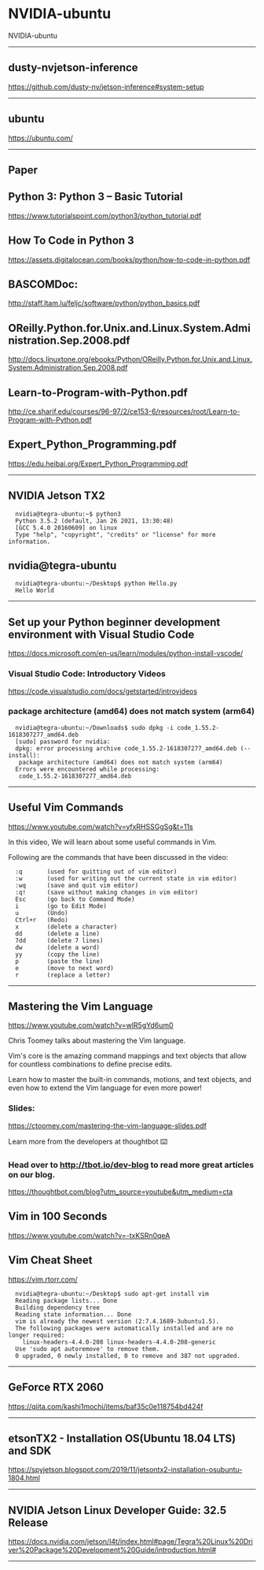 # NVIDIA-ubuntu
NVIDIA-ubuntu



-------

## dusty-nvjetson-inference
https://github.com/dusty-nv/jetson-inference#system-setup




-------

## ubuntu
https://ubuntu.com/



-------




## Paper

## Python 3: Python 3 – Basic Tutorial
https://www.tutorialspoint.com/python3/python_tutorial.pdf

## How To Code in Python 3
https://assets.digitalocean.com/books/python/how-to-code-in-python.pdf


## BASCOMDoc: 
http://staff.ltam.lu/feljc/software/python/python_basics.pdf


## OReilly.Python.for.Unix.and.Linux.System.Administration.Sep.2008.pdf
http://docs.linuxtone.org/ebooks/Python/OReilly.Python.for.Unix.and.Linux.System.Administration.Sep.2008.pdf


## Learn-to-Program-with-Python.pdf
http://ce.sharif.edu/courses/96-97/2/ce153-6/resources/root/Learn-to-Program-with-Python.pdf

## Expert_Python_Programming.pdf
https://edu.heibai.org/Expert_Python_Programming.pdf

-------

## NVIDIA Jetson TX2


      nvidia@tegra-ubuntu:~$ python3
      Python 3.5.2 (default, Jan 26 2021, 13:30:48) 
      [GCC 5.4.0 20160609] on linux
      Type "help", "copyright", "credits" or "license" for more information.



## nvidia@tegra-ubuntu

      nvidia@tegra-ubuntu:~/Desktop$ python Hello.py
      Hello World




-------

## Set up your Python beginner development environment with Visual Studio Code
https://docs.microsoft.com/en-us/learn/modules/python-install-vscode/



### Visual Studio Code: Introductory Videos
https://code.visualstudio.com/docs/getstarted/introvideos

### package architecture (amd64) does not match system (arm64)

      nvidia@tegra-ubuntu:~/Downloads$ sudo dpkg -i code_1.55.2-1618307277_amd64.deb
      [sudo] password for nvidia: 
      dpkg: error processing archive code_1.55.2-1618307277_amd64.deb (--install):
       package architecture (amd64) does not match system (arm64)
      Errors were encountered while processing:
       code_1.55.2-1618307277_amd64.deb
       

-------

## Useful Vim Commands
https://www.youtube.com/watch?v=yfxRHSSGgSg&t=11s

In this video, We will learn about some useful commands in Vim.

Following are the commands that have been discussed in the video:

      :q       (used for quitting out of vim editor)
      :w       (used for writing out the current state in vim editor)
      :wq      (save and quit vim editor)
      :q!      (save without making changes in vim editor)
      Esc      (go back to Command Mode)
      i        (go to Edit Mode)
      u        (Undo)
      Ctrl+r   (Redo)
      x        (delete a character)
      dd       (delete a line)
      7dd      (delete 7 lines)
      dw       (delete a word)
      yy       (copy the line)
      p        (paste the line)
      e        (move to next word)
      r        (replace a letter)


-------

## Mastering the Vim Language
https://www.youtube.com/watch?v=wlR5gYd6um0

Chris Toomey talks about mastering the Vim language. 

Vim's core is the amazing command mappings and text objects that allow for countless combinations to define precise edits. 

Learn how to master the built-in commands, motions, and text objects, and even how to extend the Vim language for even more power!

### Slides: 
https://ctoomey.com/mastering-the-vim-language-slides.pdf


Learn more from the developers at thoughtbot ⌨️ 

### Head over to http://tbot.io/dev-blog​ to read more great articles on our blog.
https://thoughtbot.com/blog?utm_source=youtube&utm_medium=cta

## Vim in 100 Seconds
https://www.youtube.com/watch?v=-txKSRn0qeA

## Vim Cheat Sheet
https://vim.rtorr.com/

      nvidia@tegra-ubuntu:~/Desktop$ sudo apt-get install vim
      Reading package lists... Done
      Building dependency tree       
      Reading state information... Done
      vim is already the newest version (2:7.4.1689-3ubuntu1.5).
      The following packages were automatically installed and are no longer required:
        linux-headers-4.4.0-208 linux-headers-4.4.0-208-generic
      Use 'sudo apt autoremove' to remove them.
      0 upgraded, 0 newly installed, 0 to remove and 387 not upgraded.

-------


## GeForce RTX 2060
https://qiita.com/kashi1mochi/items/baf35c0e118754bd424f


-------

## etsonTX2 - Installation OS(Ubuntu 18.04 LTS) and SDK
https://spyjetson.blogspot.com/2019/11/jetsontx2-installation-osubuntu-1804.html

-------

## NVIDIA Jetson Linux Developer Guide: 32.5 Release
https://docs.nvidia.com/jetson/l4t/index.html#page/Tegra%20Linux%20Driver%20Package%20Development%20Guide/introduction.html#




-------
